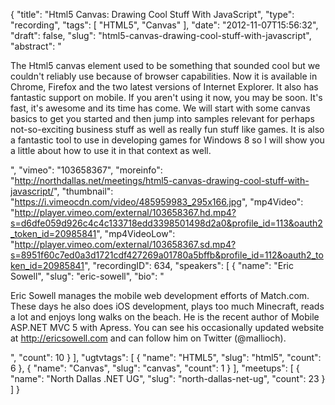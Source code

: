 {
  "title": "Html5 Canvas: Drawing Cool Stuff With JavaScript",
  "type": "recording",
  "tags": [
    "HTML5",
    "Canvas"
  ],
  "date": "2012-11-07T15:56:32",
  "draft": false,
  "slug": "html5-canvas-drawing-cool-stuff-with-javascript",
  "abstract": "<p>The Html5 canvas element used to be something that sounded cool but we couldn't reliably use because of browser capabilities. Now it is available in Chrome, Firefox and the two latest versions of Internet Explorer. It also has fantastic support on mobile. If you aren't using it now, you may be soon. It's fast, it's awesome and its time has come. We will start with some canvas basics to get you started and then jump into samples relevant for perhaps not-so-exciting business stuff as well as really fun stuff like games. It is also a fantastic tool to use in developing games for Windows 8 so I will show you a little about how to use it in that context as well.</p>",
  "vimeo": "103658367",
  "moreinfo": "http://northdallas.net/meetings/html5-canvas-drawing-cool-stuff-with-javascript/",
  "thumbnail": "https://i.vimeocdn.com/video/485959983_295x166.jpg",
  "mp4Video": "http://player.vimeo.com/external/103658367.hd.mp4?s=d6dfe059d926c4c4c133718edd3398501498d2a0&profile_id=113&oauth2_token_id=20985841",
  "mp4VideoLow": "http://player.vimeo.com/external/103658367.sd.mp4?s=8951f60c7ed0a3d1721cdf427269a01780a5bffb&profile_id=112&oauth2_token_id=20985841",
  "recordingID": 634,
  "speakers": [
    {
      "name": "Eric Sowell",
      "slug": "eric-sowell",
      "bio": "<p>Eric Sowell manages the mobile web development efforts of Match.com. These days he also does iOS development, plays too much Minecraft, reads a lot and enjoys long walks on the beach. He is the recent author of Mobile ASP.NET MVC 5 with Apress. You can see his occasionally updated website at http://ericsowell.com and can follow him on Twitter (@mallioch).</p>",
      "count": 10
    }
  ],
  "ugtvtags": [
    {
      "name": "HTML5",
      "slug": "html5",
      "count": 6
    },
    {
      "name": "Canvas",
      "slug": "canvas",
      "count": 1
    }
  ],
  "meetups": [
    {
      "name": "North Dallas .NET UG",
      "slug": "north-dallas-net-ug",
      "count": 23
    }
  ]
}